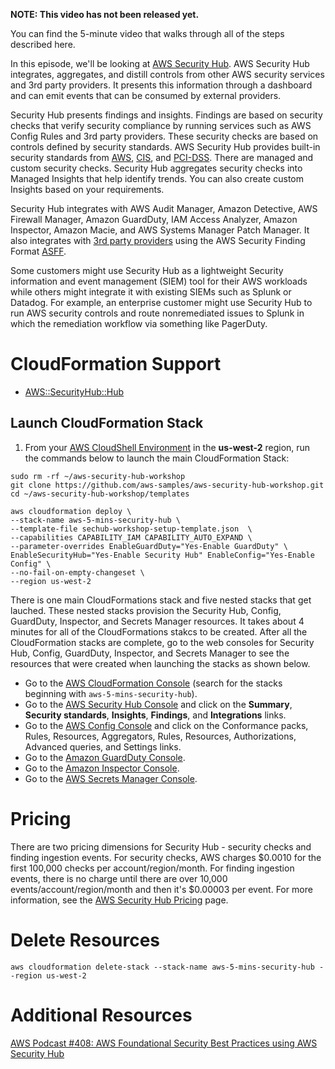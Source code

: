 **NOTE: This video has not been released yet.**

You can find the 5-minute video that walks through all of the steps described here. 

In this episode, we'll be looking at [AWS Security Hub](https://aws.amazon.com/security-hub/). AWS Security Hub integrates, aggregates, and distill controls from other AWS security services and 3rd party providers. It presents this information through a dashboard and can emit events that can be consumed by external providers.

Security Hub presents findings and insights. Findings are based on security checks that verify security compliance by running services such as AWS Config Rules and 3rd party providers. These security checks are based on controls defined by security standards. AWS Security Hub provides built-in security standards from [AWS](https://docs.aws.amazon.com/securityhub/latest/userguide/securityhub-standards-fsbp-controls.html), [CIS](https://docs.aws.amazon.com/securityhub/latest/userguide/securityhub-cis-controls.html), and [PCI-DSS](https://docs.aws.amazon.com/securityhub/latest/userguide/securityhub-pci-controls.html). There are managed and custom security checks. Security Hub aggregates security checks into Managed Insights that help identify trends. You can also create custom Insights based on your requirements.

Security Hub integrates with AWS Audit Manager, Amazon Detective, AWS Firewall Manager, Amazon GuardDuty, IAM Access Analyzer, Amazon Inspector, Amazon Macie, and AWS Systems Manager Patch Manager. It also integrates with [3rd party providers](https://docs.aws.amazon.com/securityhub/latest/userguide/securityhub-partner-providers.html) using the AWS Security Finding Format [ASFF](https://docs.aws.amazon.com/securityhub/latest/userguide/securityhub-findings-format.html). 

Some customers might use Security Hub as a lightweight Security information and event management (SIEM) tool for their AWS workloads while others might integrate it with existing SIEMs such as Splunk or Datadog. For example, an enterprise customer might use Security Hub to run AWS security controls and route nonremediated issues to Splunk in which the remediation workflow via something like PagerDuty. 

# CloudFormation Support
* [AWS::SecurityHub::Hub](https://docs.aws.amazon.com/AWSCloudFormation/latest/UserGuide/aws-resource-securityhub-hub.html)

## Launch CloudFormation Stack
1. From your [AWS CloudShell Environment](https://us-west-2.console.aws.amazon.com/cloudshell/home?region=us-west-2#) in the **us-west-2** region, run the commands below to launch the main CloudFormation Stack:

```
sudo rm -rf ~/aws-security-hub-workshop
git clone https://github.com/aws-samples/aws-security-hub-workshop.git
cd ~/aws-security-hub-workshop/templates
```

```
aws cloudformation deploy \
--stack-name aws-5-mins-security-hub \
--template-file sechub-workshop-setup-template.json  \
--capabilities CAPABILITY_IAM CAPABILITY_AUTO_EXPAND \
--parameter-overrides EnableGuardDuty="Yes-Enable GuardDuty" \
EnableSecurityHub="Yes-Enable Security Hub" EnableConfig="Yes-Enable Config" \
--no-fail-on-empty-changeset \
--region us-west-2
```

There is one main CloudFormations stack and five nested stacks that get lauched. These nested stacks provision the Security Hub, Config, GuardDuty, Inspector, and Secrets Manager resources. It takes about 4 minutes for all of the CloudFormations stakcs to be created. After all the CloudFormation stacks are complete, go to the web consoles for Security Hub, Config, GuardDuty, Inspector, and Secrets Manager to see the resources that were created when launching the stacks as shown below. 

* Go to the [AWS CloudFormation Console](https://us-west-2.console.aws.amazon.com/cloudformation/home?region=us-west-2#/stacks/) (search for the stacks beginning with `aws-5-mins-security-hub`). 
* Go to the [AWS Security Hub Console](https://us-west-2.console.aws.amazon.com/securityhub/) and click on the **Summary**, **Security standards**, **Insights**, **Findings**, and **Integrations** links.
* Go to the [AWS Config Console](https://us-west-2.console.aws.amazon.com/config/home?region=us-west-2) and click on the Conformance packs, Rules, Resources, Aggregators, Rules, Resources, Authorizations, Advanced queries, and Settings links.
* Go to the [Amazon GuardDuty Console](https://us-west-2.console.aws.amazon.com/guardduty/home?region=us-west-2#/).
* Go to the [Amazon Inspector Console](https://us-west-2.console.aws.amazon.com/inspector/home?region=us-west-2#/).
* Go to the [AWS Secrets Manager Console](https://us-west-2.console.aws.amazon.com/secretsmanager/home?region=us-west-2#).

# Pricing
There are two pricing dimensions for Security Hub - security checks and finding ingestion events. For security checks, AWS charges $0.0010 for the first 100,000 checks per account/region/month. For finding ingestion events, there is no charge until there are over 10,000 events/account/region/month and then it's $0.00003 per event. For more information, see the [AWS Security Hub Pricing](https://aws.amazon.com/security-hub/pricing/) page.

# Delete Resources

```
aws cloudformation delete-stack --stack-name aws-5-mins-security-hub --region us-west-2
```

# Additional Resources
[AWS Podcast #408: AWS Foundational Security Best Practices using AWS Security Hub](https://www.amazon.com/408-Foundational-Security-Practices-using/dp/B08KN2LXCJ)